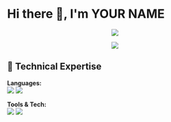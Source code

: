 # Hi there 👋, I'm YOUR NAME

<p align="center">
  <img src="https://github-readme-stats.vercel.app/api?username=YOUR_USERNAME&show_icons=true&theme=dark&hide_border=true" />
</p>

<p align="center">
  <img src="https://github-readme-stats.vercel.app/api/top-langs/?username=YOUR_USERNAME&layout=compact&theme=dark&hide_border=true" />
</p>

## 🔧 Technical Expertise

**Languages:**  
<img src="https://img.shields.io/badge/Python-3776AB?style=flat-square&logo=python&logoColor=white" /> 
<img src="https://img.shields.io/badge/C++-00599C?style=flat-square&logo=cplusplus&logoColor=white" />

**Tools & Tech:**  
<img src="https://img.shields.io/badge/Docker-2496ED?style=flat-square&logo=docker&logoColor=white" />
<img src="https://img.shields.io/badge/Terraform-623CE4?style=flat-square&logo=terraform&logoColor=white" />

<!-- optionally add more sections: 🔗 Links, 📫 Contact, 🏆 Trophies, etc. -->

